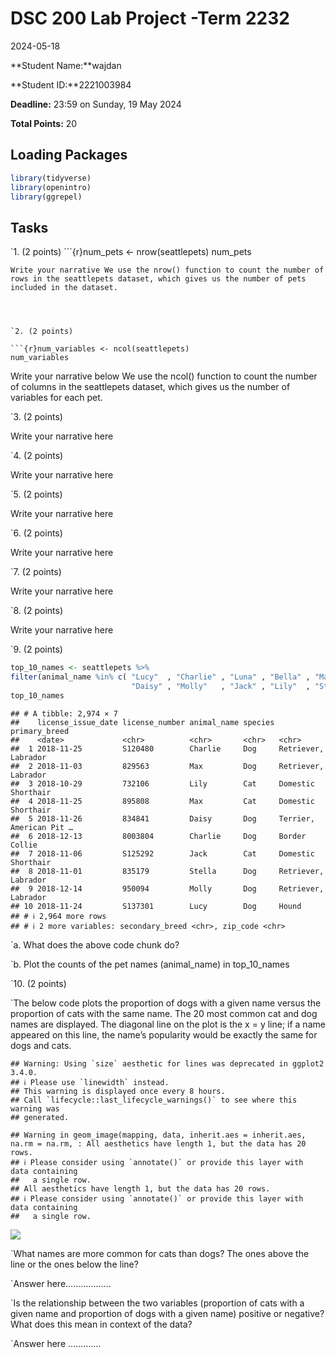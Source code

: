DSC 200 Lab Project -Term 2232
================
2024-05-18

**Student Name:<insert your name here>**wajdan

**Student ID:<insert ID here>**2221003984

**Deadline:** 23:59 on Sunday, 19 May 2024

**Total Points:** 20

## Loading Packages

``` r
library(tidyverse)
library(openintro)
library(ggrepel)
```

## Tasks

\`1. (2 points) \`\`\`{r}num_pets \<- nrow(seattlepets) num_pets

    Write your narrative We use the nrow() function to count the number of rows in the seattlepets dataset, which gives us the number of pets included in the dataset. 




    `2. (2 points)

    ```{r}num_variables <- ncol(seattlepets)
    num_variables

Write your narrative below We use the ncol() function to count the
number of columns in the seattlepets dataset, which gives us the number
of variables for each pet.

\`3. (2 points)

Write your narrative here

\`4. (2 points)

Write your narrative here

\`5. (2 points)

Write your narrative here

\`6. (2 points)

Write your narrative here

\`7. (2 points)

Write your narrative here

\`8. (2 points)

Write your narrative here

\`9. (2 points)

``` r
top_10_names <- seattlepets %>% 
filter(animal_name %in% c( "Lucy"  , "Charlie" , "Luna" , "Bella" , "Max"    , 
                           "Daisy" , "Molly"   , "Jack" , "Lily"  , "Stella" ))
top_10_names
```

    ## # A tibble: 2,974 × 7
    ##    license_issue_date license_number animal_name species primary_breed          
    ##    <date>             <chr>          <chr>       <chr>   <chr>                  
    ##  1 2018-11-25         S120480        Charlie     Dog     Retriever, Labrador    
    ##  2 2018-11-03         829563         Max         Dog     Retriever, Labrador    
    ##  3 2018-10-29         732106         Lily        Cat     Domestic Shorthair     
    ##  4 2018-11-25         895808         Max         Cat     Domestic Shorthair     
    ##  5 2018-11-26         834841         Daisy       Dog     Terrier, American Pit …
    ##  6 2018-12-13         8003804        Charlie     Dog     Border Collie          
    ##  7 2018-11-06         S125292        Jack        Cat     Domestic Shorthair     
    ##  8 2018-11-01         835179         Stella      Dog     Retriever, Labrador    
    ##  9 2018-12-14         950094         Molly       Dog     Retriever, Labrador    
    ## 10 2018-11-24         S137301        Lucy        Dog     Hound                  
    ## # ℹ 2,964 more rows
    ## # ℹ 2 more variables: secondary_breed <chr>, zip_code <chr>

\`a. What does the above code chunk do?

\`b. Plot the counts of the pet names (animal_name) in top_10_names

\`10. (2 points)

\`The below code plots the proportion of dogs with a given name versus
the proportion of cats with the same name. The 20 most common cat and
dog names are displayed. The diagonal line on the plot is the x = y
line; if a name appeared on this line, the name’s popularity would be
exactly the same for dogs and cats.

    ## Warning: Using `size` aesthetic for lines was deprecated in ggplot2 3.4.0.
    ## ℹ Please use `linewidth` instead.
    ## This warning is displayed once every 8 hours.
    ## Call `lifecycle::last_lifecycle_warnings()` to see where this warning was
    ## generated.

    ## Warning in geom_image(mapping, data, inherit.aes = inherit.aes, na.rm = na.rm, : All aesthetics have length 1, but the data has 20 rows.
    ## ℹ Please consider using `annotate()` or provide this layer with data containing
    ##   a single row.
    ## All aesthetics have length 1, but the data has 20 rows.
    ## ℹ Please consider using `annotate()` or provide this layer with data containing
    ##   a single row.

![](Lab_project_files/figure-gfm/unnamed-chunk-9-1.png)<!-- -->

\`What names are more common for cats than dogs? The ones above the line
or the ones below the line?

\`Answer here………………

\`Is the relationship between the two variables (proportion of cats with
a given name and proportion of dogs with a given name) positive or
negative? What does this mean in context of the data?

\`Answer here ………….

